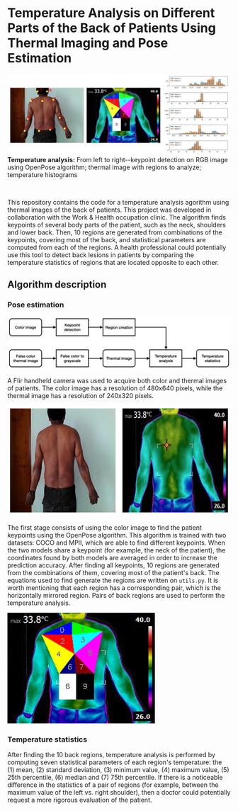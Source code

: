 # Temperature Analysis on Different Parts of the Back of Patients Using Thermal Imaging and Pose Estimation

![teaser figure](images/teaser.png)
**Temperature analysis:** From left to right--keypoint detection on RGB image using OpenPose algorithm; thermal image with regions to analyze; temperature histograms</p> 

<br/>

This repository contains the code for a temperature analysis agorithm using thermal images of the back of patients. This project was developed in collaboration with the Work & Health occupation clinic. The algorithm finds keypoints of several body parts of the patient, such as the neck, shoulders and lower back. Then, 10 regions are generated from combinations of the keypoints, covering most of the back, and statistical parameters are computed from each of the regions. A health professional could potentially use this tool to detect back lesions in patients by comparing the temperature statistics of regions that are located opposite to each other.

## Algorithm description

### Pose estimation

<img src="images/diagram.png" alt="diagram"/>

A Flir handheld camera was used to acquire both color and thermal images of patients. The color image has a resolution of 480x640 pixels, while the thermal image has a resolution of 240x320 pixels. 

<img src="images/rgb_thermal.png" alt="rgb_thermal" height="250"/>

The first stage consists of using the color image to find the patient keypoints using the OpenPose algorithm. This algorithm is trained with two datasets: COCO and MPII, which are able to find different keypoints. When the two models share a keypoint (for example, the neck of the patient), the coordinates found by both models are averaged in order to increase the prediction accuracy. After finding all keypoints, 10 regions are generated from the combinations of them, covering most of the patient's back. The equations used to find generate the regions are written on ``utils.py``. It is worth mentioning that each region has a corresponding pair, which is the horizontally mirrored region. Pairs of back regions are used to perform the temperature analysis.

<img src="images/result.png" alt="regions" height="250"/>

### Temperature statistics

After finding the 10 back regions, temperature analysis is performed by computing seven statistical parameters of each region's temperature: the (1) mean, (2) standard deviation, (3) minimum value, (4) maximum value, (5) 25th percentile, (6) median and (7) 75th percentile. If there is a noticeable difference in the statistics of a pair of regions (for example, between the maximum value of the left vs. right shoulder), then a doctor could potentially request a more rigorous evaluation of the patient.

